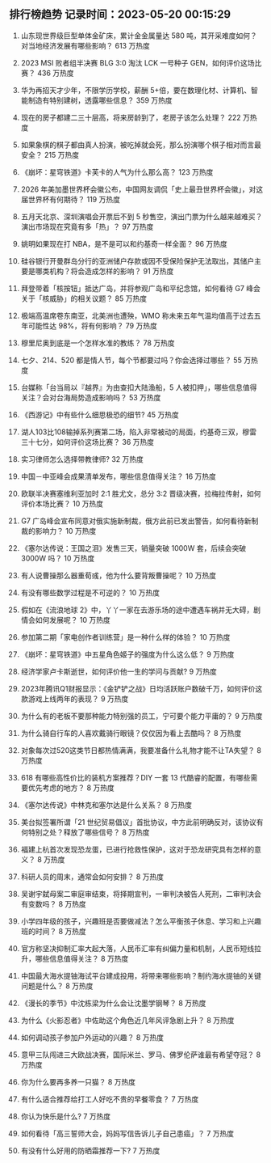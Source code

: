 
## 排行榜趋势 记录时间：2023-05-20 00:15:29
  
  1. 山东现世界级巨型单体金矿床，累计金金属量达 580 吨，其开采难度如何？对当地经济发展有哪些影响？ 613 万热度
    
  2. 2023  MSI 败者组半决赛 BLG 3:0 淘汰 LCK 一号种子 GEN，如何评价这场比赛？ 436 万热度
    
  3. 华为再招天才少年，不限学历学校，薪酬 5+倍，要在数理化材、计算机、智能制造有特别建树，透露哪些信息？ 359 万热度
    
  4. 现在的房子都建二三十层高，将来房龄到了，老房子该怎么处理？ 222 万热度
    
  5. 如果象棋的棋子都由真人扮演，被吃掉就会死，那么扮演哪个棋子相对而言最安全？ 215 万热度
    
  6. 《崩坏：星穹铁道》卡芙卡的人气为什么那么高？ 123 万热度
    
  7. 2026 年美加墨世界杯会徽公布，中国网友调侃「史上最丑世界杯会徽」，对这届世界杯有何期待？ 119 万热度
    
  8. 五月天北京、深圳演唱会开票后不到 5 秒售空，演出门票为什么越来越难买？演出市场现在究竟有多「热」？ 97 万热度
    
  9. 姚明如果现在打 NBA，是不是可以和约基奇一样全面？ 96 万热度
    
  10. 硅谷银行开曼群岛分行的亚洲储户存款或因不受保险保护无法取出，其储户主要是哪类机构？将会造成怎样的影响？ 91 万热度
    
  11. 拜登带着「核按钮」抵达广岛，并将参观广岛和平纪念馆，如何看待 G7 峰会关于「核威胁」的相关议题？ 85 万热度
    
  12. 极端高温席卷东南亚，北美洲也遭殃，WMO 称未来五年气温均值高于过去五年可能性达 98%，将有何影响？ 79 万热度
    
  13. 穆里尼奥到底是一个怎样水准的教练？ 78 万热度
    
  14. 七夕、214、520 都是情人节，每个节都要过吗？你会选择过哪些？ 55 万热度
    
  15. 台媒称「台当局以『越界』为由查扣大陆渔船，5 人被扣押」，哪些信息值得关注？会对台海局势造成影响吗？ 53 万热度
    
  16. 《西游记》中有些什么细思极恐的细节? 45 万热度
    
  17. 湖人103比108输掉系列赛第二场，陷入非常被动的局面，约基奇三双，穆雷三十七分，如何评价这场比赛？ 36 万热度
    
  18. 实习律师怎么选择带教律师? 32 万热度
    
  19. 中国－中亚峰会成果清单发布，哪些信息值得关注？ 16 万热度
    
  20. 欧联半决赛塞维利亚加时 2:1 胜尤文，总分 3:2 晋级决赛，拉梅拉传射，如何评价本场比赛？ 10 万热度
    
  21. G7 广岛峰会宣布同意对俄实施新制裁，俄方此前已发出警告，如何看待新制裁的影响力？ 10 万热度
    
  22. 《塞尔达传说：王国之泪》发售三天，销量突破 1000W 套，后续会突破 3000W 吗？ 10 万热度
    
  23. 有人说曹操那么器重荀彧，他为什么要背叛曹操呢？ 10 万热度
    
  24. 有没有哪些数学过程是不可逆的？ 10 万热度
    
  25. 假如在《流浪地球 2》中，丫丫一家在去游乐场的途中遭遇车祸并无大碍，剧情会如何发展呢？ 10 万热度
    
  26. 参加第二期「家电创作者训练营」是一种什么样的体验？ 10 万热度
    
  27. 《崩坏：星穹铁道》中五星角色姬子的强度为什么这么低？ 9 万热度
    
  28. 经济学家卢卡斯逝世，如何评价他一生的学问与贡献? 9 万热度
    
  29. 2023年腾讯Q1财报显示：《金铲铲之战》日均活跃账户数破千万，如何评价这款游戏上线两年的表现？ 9 万热度
    
  30. 为什么有的老板不要那种能力特别强的员工，宁可要个能力平庸的？ 9 万热度
    
  31. 为什么骑自行车的人喜欢戴骑行眼镜？仅仅因为看上去酷吗？ 8 万热度
    
  32. 对象每次过520这类节日都热情满满，我要准备什么礼物才能不让TA失望？ 8 万热度
    
  33. 618 有哪些高性价比的装机方案推荐？DIY 一套 13 代酷睿的配置，有哪些需要优先考虑的地方？ 8 万热度
    
  34. 《塞尔达传说》中林克和塞尔达是什么关系？ 8 万热度
    
  35. 美台拟签署所谓「21 世纪贸易倡议」首批协议，中方此前明确反对，该协议有何特别之处？释放了哪些信号？ 8 万热度
    
  36. 福建上杭首次发现恐龙蛋，已进行抢救性保护，这对于恐龙研究具有怎样的意义？ 8 万热度
    
  37. 科研人员的周末，通常会如何安排？ 8 万热度
    
  38. 吴谢宇弑母案二审庭审结束，将择期宣判，一审判决被告人死刑，二审判决会有变数吗？ 8 万热度
    
  39. 小学四年级的孩子，兴趣班是否要做减法？怎么平衡孩子休息、学习和上兴趣班的时间？ 8 万热度
    
  40. 官方称坚决抑制汇率大起大落，人民币汇率有纠偏力量和机制，人民币短线拉升，哪些信息值得关注？ 8 万热度
    
  41. 中国最大海水提铀海试平台建成投用，将带来哪些影响？制约海水提铀的关键问题是什么？ 8 万热度
    
  42. 《漫长的季节》中沈栋梁为什么会让沈墨学钢琴？ 8 万热度
    
  43. 为什么《火影忍者》中佐助这个角色近几年风评急剧上升？ 8 万热度
    
  44. 如何调动孩子参加户外运动的兴趣？ 8 万热度
    
  45. 意甲三队闯进三大欧战决赛，国际米兰、罗马、佛罗伦萨谁最有希望夺冠？ 8 万热度
    
  46. 你为什么要再多养一只猫？ 8 万热度
    
  47. 有什么适合推荐给打工人好吃不贵的早餐零食？ 7 万热度
    
  48. 你认为快乐是什么? 7 万热度
    
  49. 如何看待「高三誓师大会，妈妈写信告诉儿子自己患癌」？ 7 万热度
    
  50. 有没有什么好用的防晒霜推荐一下? 7 万热度
    